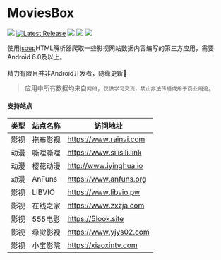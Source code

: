 # MoviesBox
![](https://img.shields.io/badge/Android-6.0%20or%20above-brightgreen.svg) [![Latest Release](https://img.shields.io/github/release/670848654/MoviesBox.svg)](../../releases) ![](https://badgen.net/github/stars/670848654/MoviesBox) ![](https://img.shields.io/github/downloads/670848654/MoviesBox/total) ![](https://img.shields.io/github/languages/top/670848654/MoviesBox.svg)

使用[jsoup](https://github.com/jhy/jsoup)HTML解析器爬取一些影视网站数据内容编写的第三方应用，需要Android 6.0及以上。<br><br>
精力有限且并非Android开发者，随缘更新🤪<br>
> 应用中所有数据均来自`网络`，`仅供学习交流，禁止非法传播或用于商业用途`。<br>

#### 支持站点

| 类型 | 站点名称 | 访问地址 |
| --- | --- | --- |
| 影视 | 拖布影视 | https://www.rainvi.com |
| 动漫 | 嘶哩嘶哩 | https://www.silisili.link |
| 动漫 | 樱花动漫 | http://www.iyinghua.io |
| 动漫 | AnFuns | https://www.anfuns.org |
| 影视 | LIBVIO | https://www.libvio.pw |
| 影视 | 在线之家 | https://www.zxzja.com |
| 影视 | 555电影 | https://5look.site |
| 影视 | 缘觉影视 | https://www.yjys02.com |
| 影视 | 小宝影院 | https://xiaoxintv.com |
